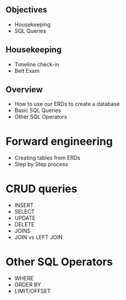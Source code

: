## Objectives
- Housekeeping
- SQL Queries

## Housekeeping
- Timeline check-in
- Belt Exam

## Overview
- How to use our ERDs to create a database
- Basic SQL Queries
- Other SQL Operators

# Forward engineering
- Creating tables from ERDs
- Step by Step process

# CRUD queries
- INSERT
- SELECT
- UPDATE
- DELETE
- JOINS
- JOIN vs LEFT JOIN

# Other SQL Operators
- WHERE
- ORDER BY
- LIMIT/OFFSET